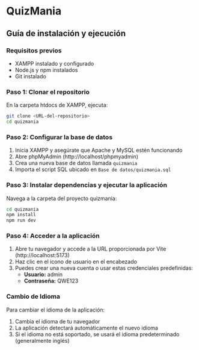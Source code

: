 # QuizMania

## Guía de instalación y ejecución

### Requisitos previos

- XAMPP instalado y configurado
- Node.js y npm instalados
- Git instalado

### Paso 1: Clonar el repositorio

En la carpeta htdocs de XAMPP, ejecuta:

```bash
git clone <URL-del-repositorio>
cd quizmania
```

### Paso 2: Configurar la base de datos

1. Inicia XAMPP y asegúrate que Apache y MySQL estén funcionando
2. Abre phpMyAdmin (http://localhost/phpmyadmin)
3. Crea una nueva base de datos llamada `quizmania`
4. Importa el script SQL ubicado en `Base de datos/quizmania.sql`

### Paso 3: Instalar dependencias y ejecutar la aplicación

Navega a la carpeta del proyecto quizmania:

```bash
cd quizmania
npm install
npm run dev
```

### Paso 4: Acceder a la aplicación

1. Abre tu navegador y accede a la URL proporcionada por Vite (http://localhost:5173)
2. Haz clic en el icono de usuario en el encabezado
3. Puedes crear una nueva cuenta o usar estas credenciales predefinidas:
   - **Usuario:** admin
   - **Contraseña:** QWE123

### Cambio de Idioma

Para cambiar el idioma de la aplicación:

1. Cambia el idioma de tu navegador
2. La aplicación detectará automáticamente el nuevo idioma
3. Si el idioma no está soportado, se usará el idioma predeterminado (generalmente inglés)
